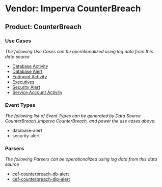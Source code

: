 Vendor: Imperva CounterBreach
=============================
Product: CounterBreach
----------------------

### Use Cases

_The following Use Cases can be operationalized using log data from this data source_

* [Database Activity](../UseCases/usecase_database_activity.md)
* [Database Alert](../UseCases/usecase_database_alert.md)
* [Endpoint Activity](../UseCases/usecase_endpoint_activity.md)
* [Executives](../UseCases/usecase_executives.md)
* [Security Alert](../UseCases/usecase_security_alert.md)
* [Service Account Activity](../UseCases/usecase_service_account_activity.md)


### Event Types

_The following list of Event Types can be generated by Data Source CounterBreach_Imperva CounterBreach, and power the use cases above:_

- database-alert
- security-alert


### Parsers

_The following Parsers can be operationalized using log data from this data source_

* [cef-counterbreach-db-alert](../Parsers/parserContent_cef-counterbreach-db-alert.md)
* [cef-counterbreach-dlp-alert](../Parsers/parserContent_cef-counterbreach-dlp-alert.md)
